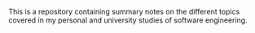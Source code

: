 This is a repository containing summary notes on the different topics covered in my personal and university studies of software engineering.
